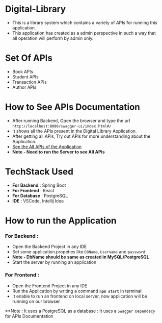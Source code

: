 # Digital-Library
* This is a library system which contains a variety of APIs for running this application.
* This application has created as a admin perspective in such a way that all operation will perform by admin only.

# Set Of APIs
* Book APIs
* Student APIs
* Transaction APIs
* Author APIs

# How to See APIs Documentation
* After running Backend, Open the browser and type the url `http://localhost:8080/swagger-ui/index.html#/` 
* It shows all the APIs present in the Digital Library Application.
* After getting all APIs, Try out APIs for more understanding about the Application.
* [See the All APIs of the Application](http://localhost:8080/swagger-ui/index.html#/)
* **Note - Need to run the Server to see All APIs**

# TechStack Used
* **For Backend** : Spring Boot
* **For Frontend** : React
* **For Database** : PostgreSQL
* **IDE** : VSCode, Intellij Idea


# How to run the Application

### For Backend :
* Open the Backend Project in any IDE
* Set some application.propeties like `DBName`, `Username` and `password`
* **Note - DbName should be same as created in MySQL/PostgreSQL**
* Start the server by running an application

### For Frontend :
* Open the Frontend Project in any IDE
* Run the Application by writing a command **`npm start`** in terminal
* It enable to run an frontend on local server, now application will be running on our browser

**Note : It uses a PostgreSQL as a database
       : It uses a `Swagger Dependecy` for APIs Documentation
